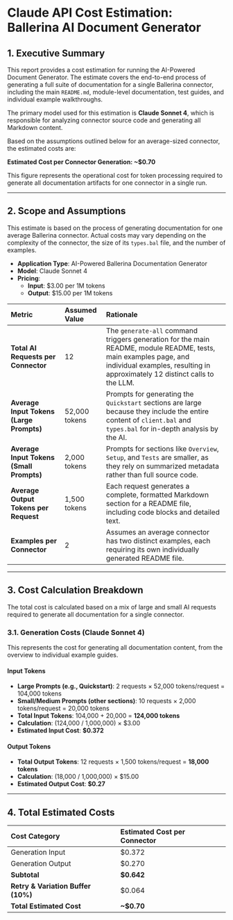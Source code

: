 # Claude API Cost Estimation: Ballerina AI Document Generator

## 1. Executive Summary

This report provides a cost estimation for running the AI-Powered Document Generator. The estimate covers the end-to-end process of generating a full suite of documentation for a single Ballerina connector, including the main `README.md`, module-level documentation, test guides, and individual example walkthroughs.

The primary model used for this estimation is **Claude Sonnet 4**, which is responsible for analyzing connector source code and generating all Markdown content.

Based on the assumptions outlined below for an average-sized connector, the estimated costs are:

**Estimated Cost per Connector Generation: ~$0.70**

This figure represents the operational cost for token processing required to generate all documentation artifacts for one connector in a single run.

---

## 2. Scope and Assumptions

This estimate is based on the process of generating documentation for one average Ballerina connector. Actual costs may vary depending on the complexity of the connector, the size of its `types.bal` file, and the number of examples.

* **Application Type**: AI-Powered Ballerina Documentation Generator
* **Model**: Claude Sonnet 4
* **Pricing**:
    * **Input**: $3.00 per 1M tokens
    * **Output**: $15.00 per 1M tokens

| Metric | Assumed Value | Rationale |
| :--- | :--- | :--- |
| **Total AI Requests per Connector** | 12 | The `generate-all` command triggers generation for the main README, module README, tests, main examples page, and individual examples, resulting in approximately 12 distinct calls to the LLM. |
| **Average Input Tokens (Large Prompts)** | 52,000 tokens | Prompts for generating the `Quickstart` sections are large because they include the entire content of `client.bal` and `types.bal` for in-depth analysis by the AI. |
| **Average Input Tokens (Small Prompts)** | 2,000 tokens | Prompts for sections like `Overview`, `Setup`, and `Tests` are smaller, as they rely on summarized metadata rather than full source code. |
| **Average Output Tokens per Request** | 1,500 tokens | Each request generates a complete, formatted Markdown section for a README file, including code blocks and detailed text. |
| **Examples per Connector** | 2 | Assumes an average connector has two distinct examples, each requiring its own individually generated README file. |

---

## 3. Cost Calculation Breakdown

The total cost is calculated based on a mix of large and small AI requests required to generate all documentation for a single connector.

### 3.1. Generation Costs (Claude Sonnet 4)

This represents the cost for generating all documentation content, from the overview to individual example guides.

#### Input Tokens

* **Large Prompts (e.g., Quickstart)**: 2 requests × 52,000 tokens/request = 104,000 tokens
* **Small/Medium Prompts (other sections)**: 10 requests × 2,000 tokens/request = 20,000 tokens
* **Total Input Tokens**: 104,000 + 20,000 = **124,000 tokens**
* **Calculation**: (124,000 / 1,000,000) × $3.00
* **Estimated Input Cost**: **$0.372**

#### Output Tokens

* **Total Output Tokens**: 12 requests × 1,500 tokens/request = **18,000 tokens**
* **Calculation**: (18,000 / 1,000,000) × $15.00
* **Estimated Output Cost**: **$0.27**

---

## 4. Total Estimated Costs

| Cost Category | Estimated Cost per Connector |
| :--- | :--- |
| Generation Input | $0.372 |
| Generation Output | $0.270 |
| **Subtotal** | **$0.642** |
| **Retry & Variation Buffer (10%)** | $0.064 |
| **Total Estimated Cost**| **~$0.70** |